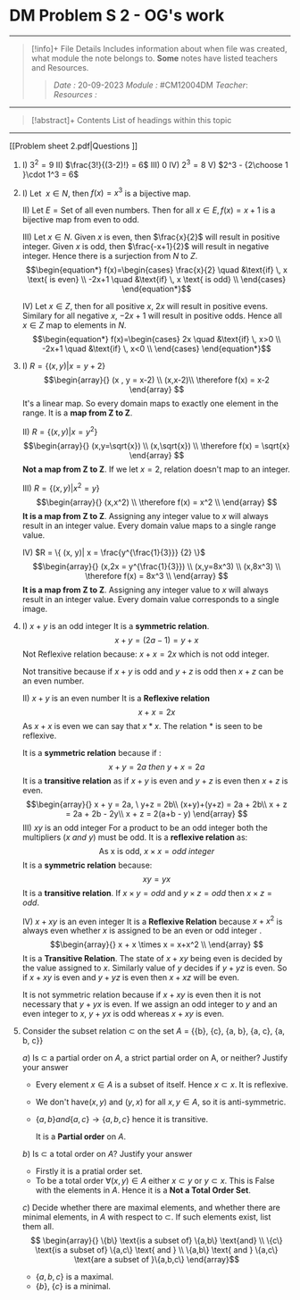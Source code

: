 # DM Problem S 2 - OG's work
---
> [!info]+ File Details
> Includes information about when file was created, what module the note belongs to. **Some** notes have listed teachers and Resources.
> > *Date :* 20-09-2023
> > *Module :* #CM12004DM 
> > *Teacher*:  
> > *Resources :*

---
> [!abstract]+ Contents
> List of headings within this topic

---
[[Problem sheet 2.pdf|Questions ]]

1. 
	I) $3^2 = 9$
	II) $\frac{3!}{(3-2)!} = 6$
	III) $0$
	IV) $2^3 = 8$
	V) $2^3 - {2\choose 1 }\cdot 1^3 = 6$
2. 
	I) Let $\ x \in N$, then $f(x) = x^3$ is a bijective map. 
	
	II) Let $E = \text{Set of all even numbers}$. Then for all $x \in E, f(x) = x+1$ is a bijective map from even to odd.  
	
	III) Let $x \in N$.  Given $x$ is even, then $\frac{x}{2}$ will result in positive integer. Given $x$ is odd, then $\frac{-x+1}{2}$ will result in negative integer. Hence there is a surjection from $N$ to $Z$. 
	$$\begin{equation*}
	f(x)=\begin{cases}
    \frac{x}{2} \quad &\text{if} \, x \text{ is even} \\
    -2x+1 \quad &\text{if} \, x \text{ is odd}  \\
     \end{cases}
	\end{equation*}$$
	
	IV) Let $x \in Z$, then for all positive $x$, $2x$ will result in positive evens. Similary for all negative $x$, $-2x+1$ will result in positive odds. Hence all $x \in Z$ map to elements in $N$. 
	$$\begin{equation*}
	f(x)=\begin{cases}
	          2x \quad &\text{if} \, x>0 \\
	          -2x+1 \quad &\text{if} \, x<0  \\
	     \end{cases}
	\end{equation*}$$

3. 
	I) $R = \{(x, y)| x = y + 2 \}$
	$$\begin{array}{}
	(x , y = x-2) \\
	(x,x-2)\\
	\therefore f(x) = x-2
	\end{array}
	$$
	It's a linear map. So every domain maps to exactly one element in the range.  It is a **map from Z to Z**.

	II) $R = \{(x, y)| x = y^2 \}$
	$$\begin{array}{}
	(x,y=\sqrt{x}) \\
	(x,\sqrt{x}) \\
	\therefore f(x) = \sqrt{x}
	\end{array}
	$$
	**Not a map from Z to Z**. If we let $x=2$, relation doesn't map to an integer. 

	III) $R = \{(x, y)| x^2 = y \}$
	$$\begin{array}{}
	(x,x^2) \\
	\therefore f(x) = x^2 \\
	\end{array}
	$$
	**It is a map from Z to Z**. Assigning any integer value to $x$ will always result in an integer value. Every domain value maps to a single range value. 

	IV)  $R = \{ (x, y)| x = \frac{y^{\frac{1}{3}}} {2} \}$
	$$\begin{array}{}
	(x,2x = y^{\frac{1}{3}}) \\
	(x,y=8x^3) \\
	(x,8x^3) \\
	\therefore f(x) = 8x^3 \\
	\end{array}
	$$
	**It is a map from Z to Z**. Assigning any integer value to $x$ will always result in an integer value. Every domain value corresponds to a single image. 

4. 
	I) $x + y$ is an odd integer
	It is a **symmetric relation**. $$x+y = (2a -1) =  y+x$$
	Not Reflexive relation because: $x + x = 2x$ which is not odd integer. 

	Not transitive because if $x+y$ is odd and $y+z$ is odd then $x+z$ can be an even number. 
	
	II) $x+y$ is an even number
	It is a **Reflexive relation** $$x + x = 2x$$As $x+x$ is even we can say that $x \ast x$. The relation $\ast$ is seen to be reflexive.
	
	It is a **symmetric relation** because if : 
	$$x+y = 2a \ then \ y+x = 2a$$
	It is a **transitive relation** as if $x+y$ is even and $y+z$ is even then $x+z$ is even. 
	$$\begin{array}{}
	x + y = 2a, \ y+z = 2b\\
	(x+y)+(y+z) = 2a + 2b\\
	x + z = 2a + 2b - 2y\\
	x + z = 2(a+b - y) \end{array} $$
	III) $xy$ is an odd integer
	For a product to be an odd integer both the multipliers $(x \ and \ y)$ must be odd. 
	It is a **reflexive relation** as: $$\text{As x is odd, } x \times x = odd \ integer$$
	It is a **symmetric relation** because: $$ xy = yx$$
	It is a **transitive relation**. If $x\times y = odd$ and $y \times z = odd$ then $x \times z = odd$. 
	
	IV) $x + xy$ is an even integer
	It is a **Reflexive Relation** because $x + x^2$ is always even whether $x$ is assigned to be an even or odd integer .
	$$\begin{array}{} x + x \times x = x+x^2 \\ \end{array} $$
	It is a **Transitive Relation**. The state of $x+xy$ being even is decided by the value assigned to $x$. Similarly value of $y$ decides if  $y+yz$ is even. So if $x+xy$ is even and $y+yz$ is even then $x + xz$ will be even.  

	It is not symmetric relation because if $x+xy$ is even then it is not necessary that $y+yx$ is even. If we assign an odd integer to $y$ and an even integer to $x$, $y+yx$ is odd whereas $x+xy$ is even. 

1. Consider the subset relation $⊂$ on the set $A$ = {{b}, {c}, {a, b}, {a, c}, {a, b, c}}
	
	$a)$ Is ⊂ a partial order on $A$, a strict partial order on A, or neither? Justify your answer
	- Every element $x \in A$ is a subset of itself. Hence $x \subset x$. It is reflexive. 
	- We don't have$(x,y)$ and $(y,x)$ for all $x,y \in A$, so it is anti-symmetric.
	- $\{a,b\} and \{a,c\} \to \{a,b,c\}$ hence it is transitive. 
	
		It is a **Partial order** on $A$. 

	$b)$ Is $⊂$ a total order on $A$? Justify your answer
	- Firstly it is a pratial order set. 
	- To be a total order $\forall (x,y) \in A$ either $x\subset y$ or $y \subset x$. This is False with the elements in $A$. 
		Hence it is a **Not a Total Order Set**. 

	$c)$ Decide whether there are maximal elements, and whether there are minimal elements, in $A$ with respect to $⊂$. If such elements exist, list them all.
		$$ \begin{array}{} 
		\{b\} \text{is a subset of} \{a,b\}  \text{and} \\
		 \{c\} \text{is a subset of} \{a,c\} \text{ and } \\ 
		 \{a,b\} \text{ and } \{a,c\} \text{are a subset of }\{a,b,c\}
		 \end{array}$$ 
	- $\{a,b,c\}$ is a maximal. 
	- $\{b\}$, $\{c\}$ is a minimal.